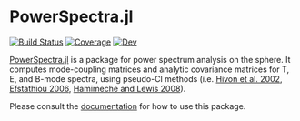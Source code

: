 # PowerSpectra.jl

[![Build Status](https://github.com/xzackli/PowerSpectra.jl/workflows/CI/badge.svg)](https://github.com/xzackli/PowerSpectra.jl/actions)
[![Coverage](https://codecov.io/gh/xzackli/PowerSpectra.jl/branch/master/graph/badge.svg)](https://codecov.io/gh/xzackli/PowerSpectra.jl)
[![Dev](https://img.shields.io/badge/docs-dev-blue.svg)](https://xzackli.github.io/PowerSpectra.jl/dev)
 <!--- [![Stable](https://img.shields.io/badge/docs-stable-blue.svg)](https://xzackli.github.io/PowerSpectra.jl/stable) ---> 


[PowerSpectra.jl](https://github.com/xzackli/PowerSpectra.jl) is a package for power 
spectrum analysis on the sphere. It computes mode-coupling matrices and analytic covariance 
matrices for T, E, and B-mode spectra, using pseudo-Cl methods 
(i.e. [Hivon et al. 2002](https://arxiv.org/abs/astro-ph/0105302), 
[Efstathiou 2006](https://arxiv.org/abs/astro-ph/0601107), 
[Hamimeche and Lewis 2008](https://arxiv.org/abs/0801.0554)).

Please consult the [documentation](https://xzackli.github.io/PowerSpectra.jl/dev) for how to use this package. 
